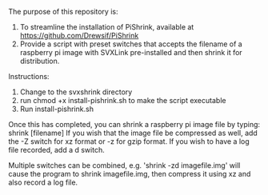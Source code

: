The purpose of this repository is: 
1. To streamline the installation of PiShrink, available at https://github.com/Drewsif/PiShrink
2. Provide a script with preset switches that accepts the filename of a raspberry pi image with SVXLink pre-installed and then shrink it for distribution.


Instructions:
1. Change to the svxshrink directory
2. run chmod +x install-pishrink.sh to make the script executable
3. Run install-pishrink.sh

Once this has completed, you can shrink a raspberry pi image file by typing: shrink [filename]
If you wish that the image file be compressed as well, add the -Z switch for xz format or -z for gzip format. 
If you wish to have a log file recorded, add a d switch.

Multiple switches can be combined, e.g. 'shrink -zd imagefile.img' will cause the program to shrink imagefile.img, then compress it using xz and also record a log file. 
